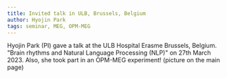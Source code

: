 ```yaml
---
title: Invited talk in ULB, Brussels, Belgium
author: Hyojin Park
tags: seminar, MEG, OPM-MEG
---
```


Hyojin Park (PI) gave a talk at the ULB Hospital Erasme Brussels, Belgium. "Brain rhythms and Natural Language Processing (NLP)" on 27th March 2023.
Also, she took part in an OPM-MEG experiment! (picture on the main page)
